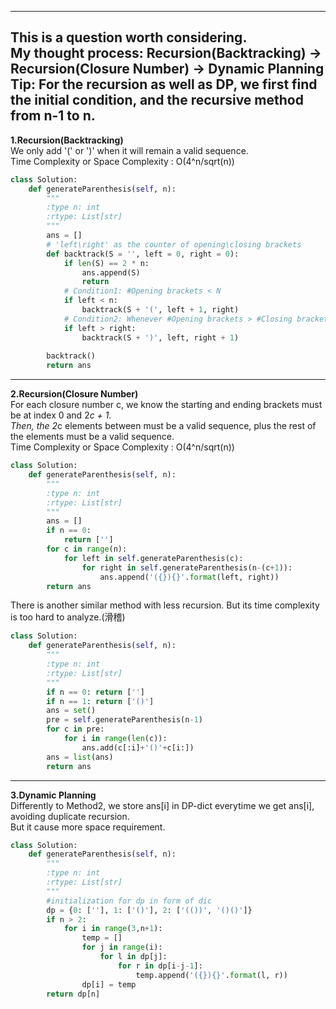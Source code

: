 ---------------------
This is a question worth considering.  
My thought process: Recursion(Backtracking) -> Recursion(Closure Number) -> Dynamic Planning  
Tip: For the recursion as well as DP, we first find the initial condition, and the recursive method from n-1 to n.  
--------------------
**1.Recursion(Backtracking)**  
We only add '(' or ')' when it will remain a valid sequence.  
Time Complexity or Space Complexity : O(4^n/sqrt(n))    
```py
class Solution:
    def generateParenthesis(self, n):
        """
        :type n: int
        :rtype: List[str]
        """
        ans = []
        # 'left\right' as the counter of opening\closing brackets
        def backtrack(S = '', left = 0, right = 0):
            if len(S) == 2 * n:
                ans.append(S)
                return
            # Condition1: #Opening brackets < N
            if left < n:
                backtrack(S + '(', left + 1, right)
            # Condition2: Whenever #Opening brackets > #Closing brackets
            if left > right:
                backtrack(S + ')', left, right + 1)
        
        backtrack()
        return ans
```
------------------------
**2.Recursion(Closure Number)**  
For each closure number c, we know the starting and ending brackets must be at index 0 and 2*c + 1.  
Then, the 2*c elements between must be a valid sequence, plus the rest of the elements must be a valid sequence.  
Time Complexity or Space Complexity : O(4^n/sqrt(n))   
```py
class Solution:
    def generateParenthesis(self, n):
        """
        :type n: int
        :rtype: List[str]
        """
        ans = []
        if n == 0:
            return ['']
        for c in range(n):
            for left in self.generateParenthesis(c):
                for right in self.generateParenthesis(n-(c+1)):
                    ans.append('({}){}'.format(left, right))
        return ans
```
There is another similar method with less recursion.
But its time complexity is too hard to analyze.(滑稽)  
```py
class Solution:
    def generateParenthesis(self, n):
        """
        :type n: int
        :rtype: List[str]
        """
        if n == 0: return ['']
        if n == 1: return ['()']
        ans = set()
        pre = self.generateParenthesis(n-1)
        for c in pre:
            for i in range(len(c)):
                ans.add(c[:i]+'()'+c[i:])
        ans = list(ans)
        return ans
```
------------------------  
**3.Dynamic Planning**  
Differently to Method2, we store ans[i] in DP-dict everytime we get ans[i], avoiding duplicate recursion.  
But it cause more space requirement. 
```py
class Solution:
    def generateParenthesis(self, n):
        """
        :type n: int
        :rtype: List[str]
        """
		#initialization for dp in form of dic
        dp = {0: [''], 1: ['()'], 2: ['(())', '()()']}
        if n > 2:
            for i in range(3,n+1):
                temp = []
                for j in range(i):
                    for l in dp[j]:
                        for r in dp[i-j-1]:
                            temp.append('({}){}'.format(l, r))
                dp[i] = temp
        return dp[n]
```

